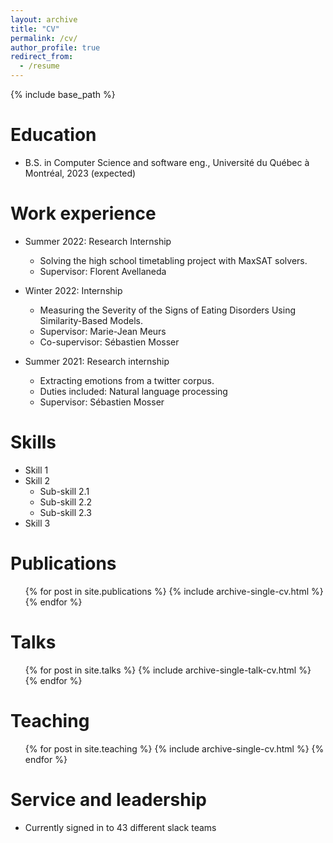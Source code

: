 ```yaml
---
layout: archive
title: "CV"
permalink: /cv/
author_profile: true
redirect_from:
  - /resume
---
```


{% include base_path %}

Education
======
* B.S. in Computer Science and software eng., Université du Québec à Montréal, 2023 (expected)


Work experience
======
* Summer 2022: Research Internship
  * Solving the high school timetabling project with MaxSAT solvers.
  * Supervisor: Florent Avellaneda
* Winter 2022: Internship
  * Measuring the Severity of the Signs of Eating Disorders Using Similarity-Based Models.
  * Supervisor: Marie-Jean Meurs
  * Co-supervisor: Sébastien Mosser


* Summer 2021: Research internship
  * Extracting emotions from a twitter corpus.
  * Duties included: Natural language processing
  * Supervisor: Sébastien Mosser
  
Skills
======
* Skill 1
* Skill 2
  * Sub-skill 2.1
  * Sub-skill 2.2
  * Sub-skill 2.3
* Skill 3

Publications
======
  <ul>{% for post in site.publications %}
    {% include archive-single-cv.html %}
  {% endfor %}</ul>
  
Talks
======
  <ul>{% for post in site.talks %}
    {% include archive-single-talk-cv.html %}
  {% endfor %}</ul>
  
Teaching
======
  <ul>{% for post in site.teaching %}
    {% include archive-single-cv.html %}
  {% endfor %}</ul>
  
Service and leadership
======
* Currently signed in to 43 different slack teams
